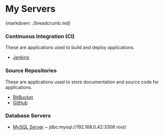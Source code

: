 # My Servers
{markdown: ./breadcrumb.md}

### Continuous Integration (CI)

These are applications used to build and deploy applications.

* [Jenkins](http://192.168.0.45:8080)

### Source Repositories

These are applications used to store documentation and source code for applications.

* [BitBucket]()
* [GitHub](https:/github.com)

### Database Servers

* [MySQL Server](jdbc:mysql://192.168.0.42:3306) ~ jdbc:mysql://192.168.0.42:3306 root/
    